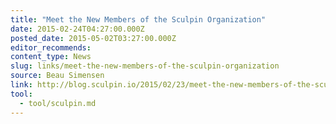```yaml
---
title: "Meet the New Members of the Sculpin Organization"
date: 2015-02-24T04:27:00.000Z
posted_date: 2015-05-02T03:27:00.000Z
editor_recommends:
content_type: News
slug: links/meet-the-new-members-of-the-sculpin-organization
source: Beau Simensen
link: http://blog.sculpin.io/2015/02/23/meet-the-new-members-of-the-sculpin-organization/
tool:
  - tool/sculpin.md
---
```

